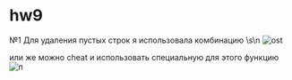 # hw9

 №1
Для удаления пустых строк я использовала комбинацию \s\n
 ![ost](https://pp.userapi.com/c846019/v846019582/64b92/a0HJGYohy3k.jpg)

или же можно cheat и использовать специальную для этого функцию
![п](https://pp.userapi.com/c846019/v846019582/64b9c/f27lbTmKUVM.jpg)
